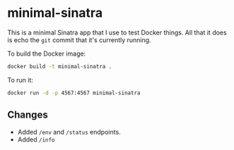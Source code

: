 minimal-sinatra
===============

This is a minimal Sinatra app that I use to test Docker things. All that it does is echo the `git`
commit that it's currently running.

To build the Docker image:

```bash
docker build -t minimal-sinatra .
```

To run it:

```bash
docker run -d -p 4567:4567 minimal-sinatra
```

## Changes

* Added `/env` and `/status` endpoints.
* Added `/info`

